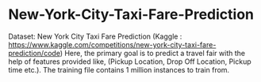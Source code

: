 # New-York-City-Taxi-Fare-Prediction

Dataset: New York City Taxi Fare Prediction 
(Kaggle : https://www.kaggle.com/competitions/new-york-city-taxi-fare-prediction/code)
Here, the primary goal is to predict a travel fair with the help of features provided like, (Pickup Location, 
Drop Off Location, Pickup time etc.). The training file contains 1 million instances to train from.

